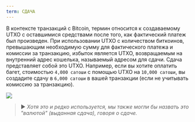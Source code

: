```yaml
---
term: СДАЧА
---
```


В контексте транзакций с Bitcoin, термин относится к создаваемому UTXO с оставшимися средствами после того, как фактический платеж был произведен. При использовании UTXO с количеством биткоинов, превышающим необходимую сумму для фактического платежа и комиссии за транзакцию, избыток является UTXO, возвращаемым на внутренний адрес кошелька, называемый адресом для сдачи. Сдача представляет собой это UTXO. Например, если вы хотите оплатить багет, стоимостью `4,000 сатоши` с помощью UTXO на `10,000 сатоши`, вы создадите сдачу в `6,000 сатоши` в вашей транзакции (если не учитывать комиссию за транзакцию).

![](../../dictionnaire/assets/16.png)

> ► *Хотя это и редко используется, мы также могли бы назвать это "валютой" (выданная сдача), говоря о сдаче.*